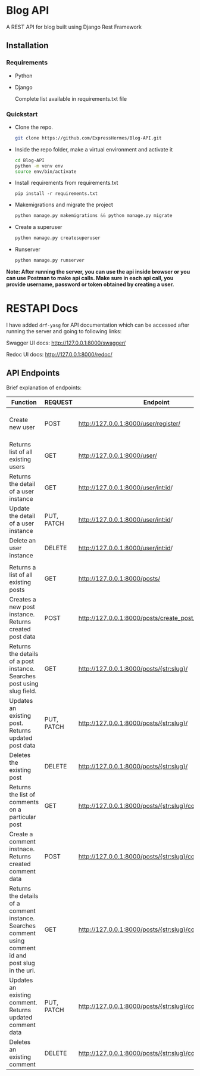 # Blog API
A REST API for blog built using Django Rest Framework

## Installation

### Requirements
- Python
- Django

    Complete list available in requirements.txt file

### Quickstart
- Clone the repo.  
    ```bash
    git clone https://github.com/ExpressHermes/Blog-API.git
    ```

- Inside the repo folder, make a virtual environment and activate it 
    ```bash
    cd Blog-API
    python -m venv env 
    source env/bin/activate
    ```

- Install requirements from requirements.txt
    ```
    pip install -r requirements.txt
    ```

- Makemigrations and migrate the project
    ```python
    python manage.py makemigrations && python manage.py migrate
    ```

- Create a superuser
    ```python
    python manage.py createsuperuser
    ```

- Runserver
    ```python
    python manage.py runserver
    ```

**Note: After running the server, you can use the api inside browser or you can use Postman to make api calls. Make sure in each api call, you provide username, password or token obtained by creating a user.**

# RESTAPI Docs
I have added `drf-yasg` for API documentation which can be accessed after running the server and going to following links:

Swagger UI docs:    http://127.0.0.1:8000/swagger/

Redoc UI docs:  http://127.0.0.1:8000/redoc/


## API Endpoints

Brief explanation of endpoints:

| Function                                                                                               | REQUEST    | Endpoint                                                | Authorization       | parameters                                                                                            |  |
|--------------------------------------------------------------------------------------------------------|------------|---------------------------------------------------------|---------------------|-------------------------------------------------------------------------------------------------------|--|
| Create new user                                                                                        | POST       | http://127.0.0.1:8000/user/register/                    | Not Required        | username: string,<br> email: email,<br> password: string                                              |  |
| Returns list of all existing users                                                                     | GET        | http://127.0.0.1:8000/user/                             | Basic Authorization |                                                                                                       |  |
| Returns the detail of a user instance                                                                  | GET        | http://127.0.0.1:8000/user/<int:id>/                    | Basic Authorization | id: integer                                                                                           |  |
| Update the detail of a user instance                                                                   | PUT, PATCH | http://127.0.0.1:8000/user/<int:id>/                    | Basic Authorization | id: integer                                                                                           |  |
| Delete an user instance                                                                                | DELETE     | http://127.0.0.1:8000/user/<int:id>/                    | Basic Authorization | id: integer                                                                                           |  |
|                                                                                                        |            |                                                         |                     |                                                                                                       |  |
| Returns a list of all existing posts                                                                   | GET        | http://127.0.0.1:8000/posts/                            | Not Required        |                                                                                                       |  |
| Creates a new post instance. Returns created post data                                                 | POST       | http://127.0.0.1:8000/posts/create_post/                | Basic Authorization | parameters: [title, body, description]                                             |  |
| Returns the details of a post instance. Searches post using slug field.                                | GET        | http://127.0.0.1:8000/posts/{str:slug}/                 | Basic Authorization | slug: string,<br>title: string,<br>description: string,<br>body: string, |  |
| Updates an existing post. Returns updated post data                                                    | PUT, PATCH | http://127.0.0.1:8000/posts/{str:slug}/                 | Basic Authorization | parameters: [slug, title, body, description] |  |
| Deletes the existing post                                                                              | DELETE     | http://127.0.0.1:8000/posts/{str:slug}/                 | Basic Authorization |parameters: [slug, ]                                                                                          |  |
| Returns the list of comments on a particular post                                                      | GET        | http://127.0.0.1:8000/posts/{str:slug}/comment/         | Not Required        | slug: string                                                                                          |  |
| Create a comment instnace. Returns created comment data                                                | POST       | http://127.0.0.1:8000/posts/{str:slug}/comment/create   | Basic Authorization | parameters: [slug, body]                                                                        |  |
| Returns the details of a comment instance. Searches comment using comment id and post slug in the url. | GET        | http://127.0.0.1:8000/posts/{str:slug}/comment/{int:id} | Not Required        | slug: string,<br>id: integer(comment id)                                                              |  |
| Updates an existing comment. Returns updated comment data                                              | PUT, PATCH | http://127.0.0.1:8000/posts/{str:slug}/comment/{int:id} | Basic Authorization | parameters: [parent, author, body]                                            |  |
| Deletes an existing comment                                                                            | DELETE     | http://127.0.0.1:8000/posts/{str:slug}/comment/{int:id} | Basic               | parameters: [parent, author, body]                                                              |  |
                                                                                   
